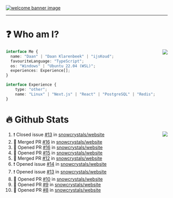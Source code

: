 <h1 align="center" style="display:none;"></h1>

<a href="https://ijskoud.dev/"><img src="https://cdn.ijskoud.dev/files/IIcds5oPKl.png" alt="welcome banner image" /></a>

---

# ❓ Who am I?

<img align="right" src="http://gh-stats.ijskoud.dev/api/top-langs?username=ijsKoud&cache_seconds=1800&layout=compact&hide_border=true&hide_rank=true&show_icons=true&theme=dark&title_color=ffffff&hide_border=true&locale=en" />

```typescript
interface Me {
  name: "Daan" | "Daan Klarenbeek" | "ijsKoud";
  favouriteLanguage: "TypeScript";
  os: "Windows" | "Ubuntu 22.04 (WSL)";
  experiences: Experience[];
}

interface Experience {
    type: "other";
    name: "Linux" | "Next.js" | "React" | "PostgreSQL" | "Redis";
}
```

# 🔥 Github Stats

<img align="right" src="http://gh-stats.ijskoud.dev/api? username=ijsKoud&cache_seconds=1800&hide_border=true&hide_rank=true&show_icons=true&theme=dark&title_color=ffffff&hide_border=true&locale=en">

<!--START_SECTION:activity-->
1. ❗️ Closed issue [#13](https://github.com/snowcrystals/website/issues/13) in [snowcrystals/website](https://github.com/snowcrystals/website)
2. 🎉 Merged PR [#16](https://github.com/snowcrystals/website/pull/16) in [snowcrystals/website](https://github.com/snowcrystals/website)
3. 💪 Opened PR [#16](https://github.com/snowcrystals/website/pull/16) in [snowcrystals/website](https://github.com/snowcrystals/website)
4. 💪 Opened PR [#15](https://github.com/snowcrystals/website/pull/15) in [snowcrystals/website](https://github.com/snowcrystals/website)
5. 🎉 Merged PR [#12](https://github.com/snowcrystals/website/pull/12) in [snowcrystals/website](https://github.com/snowcrystals/website)
6. ❗️ Opened issue [#14](https://github.com/snowcrystals/website/issues/14) in [snowcrystals/website](https://github.com/snowcrystals/website)
7. ❗️ Opened issue [#13](https://github.com/snowcrystals/website/issues/13) in [snowcrystals/website](https://github.com/snowcrystals/website)
8. 💪 Opened PR [#10](https://github.com/snowcrystals/website/pull/10) in [snowcrystals/website](https://github.com/snowcrystals/website)
9. 💪 Opened PR [#9](https://github.com/snowcrystals/website/pull/9) in [snowcrystals/website](https://github.com/snowcrystals/website)
10. 💪 Opened PR [#8](https://github.com/snowcrystals/website/pull/8) in [snowcrystals/website](https://github.com/snowcrystals/website)
<!--END_SECTION:activity-->

<h1 align="center" style="display:none;"></h1>
